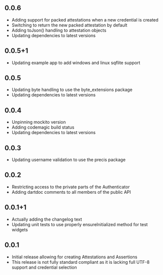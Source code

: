## 0.0.6

* Adding support for packed attestations when a new credential is created
* Switching to return the new packed attestation by default
* Adding toJson() handling to attestation objects
* Updating dependencies to latest versions

## 0.0.5+1

* Updating example app to add windows and linux sqflite support

## 0.0.5

* Updating byte handling to use the byte_extensions package
* Updating dependencies to latest versions

## 0.0.4

* Unpinning mockito version
* Adding codemagic build status
* Updating dependencies to latest versions

## 0.0.3

* Updating username validation to use the precis package

## 0.0.2

* Restricting access to the private parts of the Authenticator
* Adding dartdoc comments to all members of the public API

## 0.0.1+1

* Actually adding the changelog text
* Updating unit tests to use properly ensureInitialized method for test widgets

## 0.0.1

* Initial release allowing for creating Attestations and Assertions
* This release is not fully standard compliant as it is lacking full UTF-8 support and credential selection
